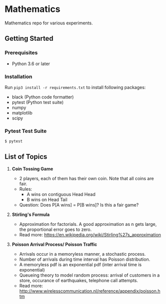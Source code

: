 # Mathematics
Mathematics repo for various experiments.

## Getting Started
### Prerequisites
- Python 3.6 or later

### Installation
Run ```pip3 install -r requirements.txt``` to install following packages:
- black (Python code formatter)
- pytest (Python test suite)
- numpy
- matplotlib
- scipy

### Pytest Test Suite
```bash
$ pytest
```
## List of Topics
1. **Coin Tossing Game** 
    - 2 players, each of them has their own coin. Note that all coins are fair.
    - Rules:
        - A wins on contiguous Head Head
        - B wins on Head Tail
    - Question: Does P[A wins] = P[B wins]? Is this a fair game?

2. **Stirling's Formula**
    - Approximation for factorials. A good approximation as n gets large, the proportional error goes to zero. 
    - Read more: https://en.wikipedia.org/wiki/Stirling%27s_approximation

3. **Poisson Arrival Process/ Poisson Traffic**
    - Arrivals occur in a memoryless manner, a stochastic process. 
    - Number of arrivals during time interval has Poisson distribution.
    - A memoryless pdf is an exponential pdf (inter arrival time is exponential)
    - Queueing theory to model random process: arrival of customers in a store, occurance of earthquakes, telephone call attempts.
    - Read more: http://www.wirelesscommunication.nl/reference/appendix/poisson.htm 